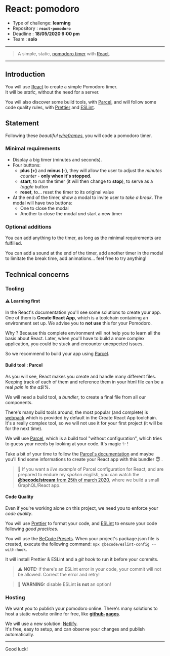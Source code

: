 # React: pomodoro

- Type of challenge: **learning**
- Repository : **`react-pomodoro`**
- Deadline : **18/05/2020 9:00 pm**
- Team : **solo**

* * *

> A simple, static, [pomodoro timer](https://en.wikipedia.org/wiki/Pomodoro_Technique) with [React](https://reactjs.org).

* * *

## Introduction

You will use [React](https://reactjs.org) to create a simple Pomodoro timer.  
It will be *static*, without the need for a server.

You will also discover some build tools, with [Parcel](https://parceljs.org/), and will follow some code quality rules, with [Prettier](https://prettier.io) and [ESLint](https://eslint.org).

## Statement

Following these *beautiful [wireframes](./wireframes.jpg)*, you will code a pomodoro timer.

### Minimal requirements

- Display a big timer (minutes and seconds).
- Four buttons:
  - **plus (+)** and **minus (-)**, they will allow the user to adjust the *minutes counter* - **only when it's stopped**.
  - **start**, to run the timer (it will then change to **stop**), to serve as a *toggle* button
  - **reset**, to… reset the timer to its original value
- At the end of the timer, show a modal to invite user to *take a break*. The modal will have two buttons:
  - One to close the modal
  - Another to close the modal *and* start a new timer

### Optional additions

You can add anything to the timer, as long as the minimal requirements are fulfilled.

You can add a sound at the end of the timer, add another timer in the modal to limitate the break time, add animations… feel free to try anything!

## Technical concerns

### Tooling

#### ⚠️ Learning first

In the React's documentation you'll see some solutions to create your app. One of them is **Create React App**, which is a toolchain containing an environment set up. We advise you to **not use** this for your Pomodoro. 

Why ? Because this complete environment will not help you to learn all the basis about React. Later, when you'll have to build a more complex application, you could be stuck and encounter unexpected issues. 

So we recommend to build your app using [Parcel](https://parceljs.org). 

#### Build tool : Parcel

As you will see, React makes you create and handle many different files.  
Keeping track of each of them and reference them in your html file can be a real _pain in the a$!%_.

We will need a build tool, a *bundler*, to create a final file from all our components.

There's many build tools around, the most popular (and complete) is [webpack](https://webpack.js.org) which is provided by default in the Create React App toolchain.  
It's a really complex tool, so we will not use it for your first project (it will be for the next time).

We will use [Parcel](https://parceljs.org), which is a build tool "without configuration", which tries to guess your needs by looking at your code. It's magic ✨ !

Take a bit of your time to follow the [Parcel's documentation](https://parceljs.org/getting_started.html) and maybe you'll find some informations to create your React app with this bundler 😇 .

> 🤟 If you want a _live example_ of Parcel configuration for React, and are prepared to endure my _spoken english_, you can watch the [**@becode/stream** from 25th of march 2020](https://www.youtube.com/watch?v=-TDQKGfBuvg), where we build a small GraphQL/React app.

#### Code Quality

Even if you're working alone on this project, we need you to enforce your *code quality*.

You will use [Prettier](https://prettier.io) to format your code, and [ESLint](https://eslint.org) to ensure your code following *good practices*.

You will use the [BeCode Presets](https://github.com/becodeorg/eslint-config). When your project's package.json file is created, execute the following command: `npx @becode/eslint-config --with-hook`.

It will install Prettier & ESLint and a *git hook* to run it before your commits.

> ⚠️ **NOTE:** if there's an ESLint error in your code, your commit will not be allowed. Correct the error and retry!
 
> 🧨 **WARNING:** disable ESLint **is not** an option!

### Hosting

We want you to publish your pomodoro online. There's many solutions to host a static website online for free, like [**github-pages**](https://pages.github.com).

We will use a new solution: [Netlify](https://www.netlify.com).  
It's free, easy to setup, and can observe your changes and publish automatically.

* * *

Good luck!